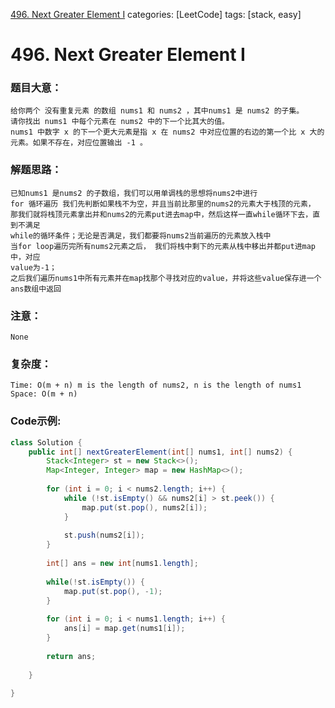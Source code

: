 [496. Next Greater Element I](https://leetcode.com/problems/next-greater-element-i/)
categories: [LeetCode]
tags: [stack, easy] 
# 496. Next Greater Element I

### 题目大意：
    给你两个 没有重复元素 的数组 nums1 和 nums2 ，其中nums1 是 nums2 的子集。
    请你找出 nums1 中每个元素在 nums2 中的下一个比其大的值。
    nums1 中数字 x 的下一个更大元素是指 x 在 nums2 中对应位置的右边的第一个比 x 大的元素。如果不存在，对应位置输出 -1 。

### 解题思路：
    已知nums1 是nums2 的子数组，我们可以用单调栈的思想将nums2中进行
    for 循环遍历 我们先判断如果栈不为空，并且当前比那里的nums2的元素大于栈顶的元素，
    那我们就将栈顶元素拿出并和nums2的元素put进去map中，然后这样一直while循环下去，直到不满足
    while的循环条件；无论是否满足，我们都要将nums2当前遍历的元素放入栈中
    当for loop遍历完所有nums2元素之后， 我们将栈中剩下的元素从栈中移出并都put进map中，对应
    value为-1；
    之后我们遍历nums1中所有元素并在map找那个寻找对应的value，并将这些value保存进一个ans数组中返回
### 注意：
    None
### 复杂度：
    Time: O(m + n) m is the length of nums2, n is the length of nums1
    Space: O(m + n)
### Code示例:
```Java
class Solution {
    public int[] nextGreaterElement(int[] nums1, int[] nums2) {
        Stack<Integer> st = new Stack<>();
        Map<Integer, Integer> map = new HashMap<>();
        
        for (int i = 0; i < nums2.length; i++) {
            while (!st.isEmpty() && nums2[i] > st.peek()) {
                map.put(st.pop(), nums2[i]);
            }
            
            st.push(nums2[i]);
        }
        
        int[] ans = new int[nums1.length];
        
        while(!st.isEmpty()) {
            map.put(st.pop(), -1);
        }
        
        for (int i = 0; i < nums1.length; i++) {
            ans[i] = map.get(nums1[i]);
        }
        
        return ans;
        
    }
    
}
```
